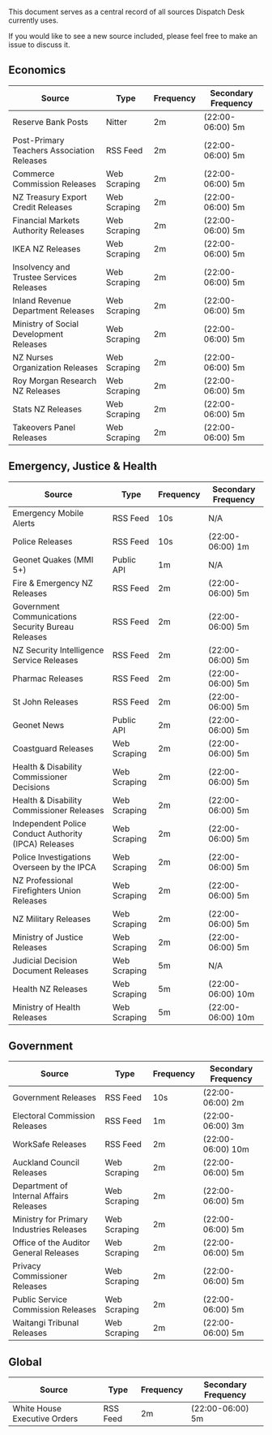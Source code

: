 This document serves as a central record of all sources Dispatch Desk currently uses.

If you would like to see a new source included, please feel free to make an issue to discuss it.

## Economics
| Source                                     | Type         | Frequency | Secondary Frequency |
|--------------------------------------------|--------------|-----------|---------------------|
| Reserve Bank Posts                         | Nitter       | 2m        | (22:00-06:00) 5m    |
| Post-Primary Teachers Association Releases | RSS Feed     | 2m        | (22:00-06:00) 5m    |
| Commerce Commission Releases               | Web Scraping | 2m        | (22:00-06:00) 5m    |
| NZ Treasury Export Credit Releases         | Web Scraping | 2m        | (22:00-06:00) 5m    |
| Financial Markets Authority Releases       | Web Scraping | 2m        | (22:00-06:00) 5m    |
| IKEA NZ Releases                           | Web Scraping | 2m        | (22:00-06:00) 5m    |
| Insolvency and Trustee Services Releases   | Web Scraping | 2m        | (22:00-06:00) 5m    |
| Inland Revenue Department Releases         | Web Scraping | 2m        | (22:00-06:00) 5m    |
| Ministry of Social Development Releases    | Web Scraping | 2m        | (22:00-06:00) 5m    |
| NZ Nurses Organization Releases            | Web Scraping | 2m        | (22:00-06:00) 5m    |
| Roy Morgan Research NZ Releases            | Web Scraping | 2m        | (22:00-06:00) 5m    |
| Stats NZ Releases                          | Web Scraping | 2m        | (22:00-06:00) 5m    |
| Takeovers Panel Releases                   | Web Scraping | 2m        | (22:00-06:00) 5m    |


## Emergency, Justice & Health
| Source                                               | Type         | Frequency | Secondary Frequency |
|------------------------------------------------------|--------------|-----------|---------------------|
| Emergency Mobile Alerts                              | RSS Feed     | 10s       | N/A                 |
| Police Releases                                      | RSS Feed     | 10s       | (22:00-06:00) 1m    |
| Geonet Quakes (MMI 5+)                               | Public API   | 1m        | N/A                 |
| Fire & Emergency NZ Releases                         | RSS Feed     | 2m        | (22:00-06:00) 5m    |
| Government Communications Security Bureau Releases   | RSS Feed     | 2m        | (22:00-06:00) 5m    |
| NZ Security Intelligence Service Releases            | RSS Feed     | 2m        | (22:00-06:00) 5m    |
| Pharmac Releases                                     | RSS Feed     | 2m        | (22:00-06:00) 5m    |
| St John Releases                                     | RSS Feed     | 2m        | (22:00-06:00) 5m    |
| Geonet News                                          | Public API   | 2m        | (22:00-06:00) 5m    |
| Coastguard Releases                                  | Web Scraping | 2m        | (22:00-06:00) 5m    |
| Health & Disability Commissioner Decisions           | Web Scraping | 2m        | (22:00-06:00) 5m    |
| Health & Disability Commissioner Releases            | Web Scraping | 2m        | (22:00-06:00) 5m    |
| Independent Police Conduct Authority (IPCA) Releases | Web Scraping | 2m        | (22:00-06:00) 5m    |
| Police Investigations Overseen by the IPCA           | Web Scraping | 2m        | (22:00-06:00) 5m    |
| NZ Professional Firefighters Union Releases          | Web Scraping | 2m        | (22:00-06:00) 5m    |
| NZ Military Releases                                 | Web Scraping | 2m        | (22:00-06:00) 5m    |
| Ministry of Justice Releases                         | Web Scraping | 2m        | (22:00-06:00) 5m    |
| Judicial Decision Document Releases                  | Web Scraping | 5m        | N/A                 |
| Health NZ Releases                                   | Web Scraping | 5m        | (22:00-06:00) 10m   |
| Ministry of Health Releases                          | Web Scraping | 5m        | (22:00-06:00) 10m   |


## Government
| Source                                   | Type         | Frequency | Secondary Frequency |
|------------------------------------------|--------------|-----------|---------------------|
| Government Releases                      | RSS Feed     | 10s       | (22:00-06:00) 2m    |
| Electoral Commission Releases            | RSS Feed     | 1m        | (22:00-06:00) 3m    |
| WorkSafe Releases                        | RSS Feed     | 2m        | (22:00-06:00) 10m   |
| Auckland Council Releases                | Web Scraping | 2m        | (22:00-06:00) 5m    |
| Department of Internal Affairs Releases  | Web Scraping | 2m        | (22:00-06:00) 5m    |
| Ministry for Primary Industries Releases | Web Scraping | 2m        | (22:00-06:00) 5m    |
| Office of the Auditor General Releases   | Web Scraping | 2m        | (22:00-06:00) 5m    |
| Privacy Commissioner Releases            | Web Scraping | 2m        | (22:00-06:00) 5m    |
| Public Service Commission Releases       | Web Scraping | 2m        | (22:00-06:00) 5m    |
| Waitangi Tribunal Releases               | Web Scraping | 2m        | (22:00-06:00) 5m    |


## Global
| Source                       | Type         | Frequency | Secondary Frequency |
|------------------------------|--------------|-----------|---------------------|
| White House Executive Orders | RSS Feed     | 2m        | (22:00-06:00) 5m    |